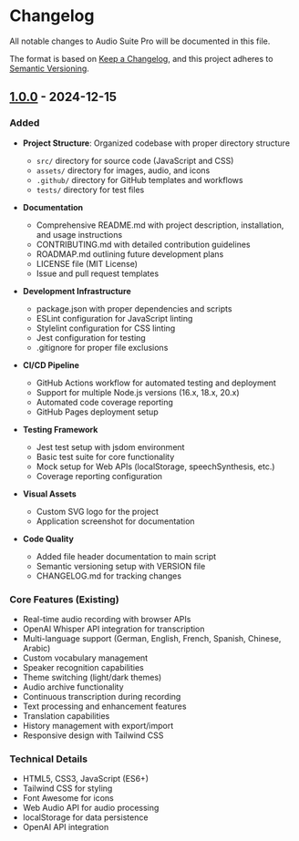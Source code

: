 # Changelog

All notable changes to Audio Suite Pro will be documented in this file.

The format is based on [Keep a Changelog](https://keepachangelog.com/en/1.0.0/),
and this project adheres to [Semantic Versioning](https://semver.org/spec/v2.0.0.html).

## [1.0.0] - 2024-12-15

### Added
- **Project Structure**: Organized codebase with proper directory structure
  - `src/` directory for source code (JavaScript and CSS)
  - `assets/` directory for images, audio, and icons
  - `.github/` directory for GitHub templates and workflows
  - `tests/` directory for test files

- **Documentation**
  - Comprehensive README.md with project description, installation, and usage instructions
  - CONTRIBUTING.md with detailed contribution guidelines
  - ROADMAP.md outlining future development plans
  - LICENSE file (MIT License)
  - Issue and pull request templates

- **Development Infrastructure**
  - package.json with proper dependencies and scripts
  - ESLint configuration for JavaScript linting
  - Stylelint configuration for CSS linting
  - Jest configuration for testing
  - .gitignore for proper file exclusions

- **CI/CD Pipeline**
  - GitHub Actions workflow for automated testing and deployment
  - Support for multiple Node.js versions (16.x, 18.x, 20.x)
  - Automated code coverage reporting
  - GitHub Pages deployment setup

- **Testing Framework**
  - Jest test setup with jsdom environment
  - Basic test suite for core functionality
  - Mock setup for Web APIs (localStorage, speechSynthesis, etc.)
  - Coverage reporting configuration

- **Visual Assets**
  - Custom SVG logo for the project
  - Application screenshot for documentation

- **Code Quality**
  - Added file header documentation to main script
  - Semantic versioning setup with VERSION file
  - CHANGELOG.md for tracking changes

### Core Features (Existing)
- Real-time audio recording with browser APIs
- OpenAI Whisper API integration for transcription
- Multi-language support (German, English, French, Spanish, Chinese, Arabic)
- Custom vocabulary management
- Speaker recognition capabilities
- Theme switching (light/dark themes)
- Audio archive functionality
- Continuous transcription during recording
- Text processing and enhancement features
- Translation capabilities
- History management with export/import
- Responsive design with Tailwind CSS

### Technical Details
- HTML5, CSS3, JavaScript (ES6+)
- Tailwind CSS for styling
- Font Awesome for icons
- Web Audio API for audio processing
- localStorage for data persistence
- OpenAI API integration

[1.0.0]: https://github.com/ChrisDCG/Lokal_neu/releases/tag/v1.0.0